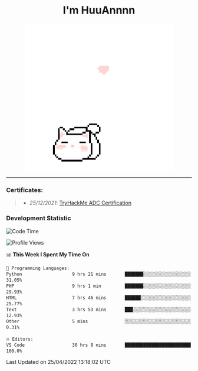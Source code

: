 <h1 align='center'>I'm HuuAnnnn</h1>
<p align="center">
 <img src="cat_intro.gif" />
</p>

___

### Certificates:
>- *25/12/2021*: [TryHackMe ADC Certification](https://tryhackme-certificates.s3-eu-west-1.amazonaws.com/THM-HKVVJOIWJA.png)


### Development Statistic

<!--START_SECTION:waka-->
![Code Time](http://img.shields.io/badge/Code%20Time-117%20hrs%2058%20mins-blue)

![Profile Views](http://img.shields.io/badge/Profile%20Views-18-blue)

📊 **This Week I Spent My Time On** 

```text
💬 Programming Languages: 
Python                   9 hrs 21 mins       ███████░░░░░░░░░░░░░░░░░░   31.05% 
PHP                      9 hrs 1 min         ███████░░░░░░░░░░░░░░░░░░   29.93% 
HTML                     7 hrs 46 mins       ██████░░░░░░░░░░░░░░░░░░░   25.77% 
Text                     3 hrs 53 mins       ███░░░░░░░░░░░░░░░░░░░░░░   12.93% 
Other                    5 mins              ░░░░░░░░░░░░░░░░░░░░░░░░░   0.31%

🔥 Editors: 
VS Code                  30 hrs 8 mins       █████████████████████████   100.0%

```


 Last Updated on 25/04/2022 13:18:02 UTC
<!--END_SECTION:waka-->
